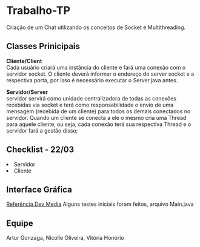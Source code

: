# Trabalho-TP
Criação de um Chat utilizando os conceitos de Socket e Multithreading. 

## Classes Prinicipais
<strong>Cliente/Client</strong><br>
Cada usuário criará uma instância do cliente e fará uma conexão com o servidor socket. O cliente deverá informar o endereço do server socket e a respectiva porta, por isso é necessário executar o Server.java antes.

<strong>Servidor/Server</strong><br>
servidor servirá como unidade centralizadora de todas as conexões recebidas via socket e terá como responsabilidade o envio de uma mensagem (recebida de um cliente) para todos os demais conectados no servidor. Quando um cliente se conecta a ele o mesmo cria uma Thread para aquele cliente, ou seja, cada conexão terá sua respectiva Thread e o servidor fará a gestão disso;

## Checklist - 22/03
<li> Servidor </li>
<li> Cliente </li>

## Interface Gráfica
<a href="https://www.devmedia.com.br/como-criar-um-chat-multithread-com-socket-em-java/33639">Referência Dev Media</a>
Alguns testes iniciais foram feitos, arquivo Main.java

## Equipe
Artur Gonzaga, Nicolle Oliveira, Vitória Honório
